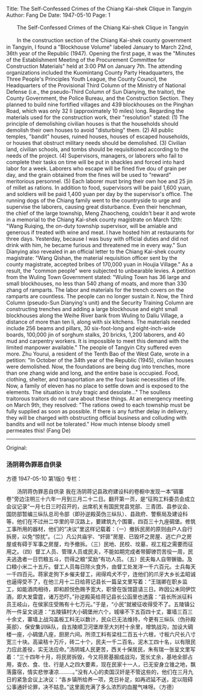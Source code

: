 Title: The Self-Confessed Crimes of the Chiang Kai-shek Clique in Tangyin
Author: Fang De
Date: 1947-05-10
Page: 1

　　The Self-Confessed Crimes of the Chiang Kai-shek Clique in Tangyin

　　In the construction section of the Chiang Kai-shek county government in Tangyin, I found a "Blockhouse Volume" labeled January to March 22nd, 36th year of the Republic (1947). Opening the first page, it was the "Minutes of the Establishment Meeting of the Procurement Committee for Construction Materials" held at 3:00 PM on January 7th. The attending organizations included the Kuomintang County Party Headquarters, the Three People's Principles Youth League, the County Council, the Headquarters of the Provisional Third Column of the Ministry of National Defense (i.e., the pseudo-Third Column of Sun Dianying, the traitor), the County Government, the Police Bureau, and the Construction Section. They planned to build nine fortified villages and 439 blockhouses on the Pinghan Road, which was only 32 li (approximately 10 miles) long. Regarding the materials used for the construction work, their "resolution" stated: (1) The principle of demolishing civilian houses is that the households should demolish their own houses to avoid "disturbing" them. (2) All public temples, "bandit" houses, ruined houses, houses of escaped households, or houses that obstruct military needs should be demolished. (3) Civilian land, civilian schools, and tombs should be requisitioned according to the needs of the project. (4) Supervisors, managers, or laborers who fail to complete their tasks on time will be put in shackles and forced into hard labor for a week. Laborers who escape will be fined five dou of grain per day, and the grain obtained from the fines will be used to "reward" meritorious personnel. (5) Each laborer must bring their own hoe and 25 jin of millet as rations. In addition to food, supervisors will be paid 1,600 yuan, and soldiers will be paid 1,400 yuan per day by the supervisor's office. The running dogs of the Chiang family went to the countryside to urge and supervise the laborers, causing great disturbance. Even their henchman, the chief of the large township, Meng Zhaocheng, couldn't bear it and wrote in a memorial to the Chiang Kai-shek county magistrate on March 12th: "Wang Ruiqing, the on-duty township supervisor, will be amiable and generous if treated with wine and meat. I have hosted him at restaurants for three days. Yesterday, because I was busy with official duties and did not drink with him, he became furious and threatened me in every way." Sun Dianying also revealed in an official letter to the Chiang Kai-shek county magistrate: "Wang Qishan, the material requisition officer sent by the county magistrate, accepted bribes of 170,000 yuan in Houjia Village." As a result, the "common people" were subjected to unbearable levies. A petition from the Wuling Town Government stated: "Wuling Town has 36 large and small blockhouses, no less than 540 zhang of moats, and more than 330 zhang of ramparts. The labor and materials for the trench covers on the ramparts are countless. The people can no longer sustain it. Now, the Third Column (pseudo-Sun Dianying's unit) and the Security Training Column are constructing trenches and adding a large blockhouse and eight small blockhouses along the Weihe River bank from Wuling to Daliu Village, a distance of more than ten li, along with six kitchens. The materials needed include 256 beams and pillars, 30 six-foot-long and eight-inch-wide boards, 100,000 jin of sorghum stalks, 20 bricks, 1,200 laborers, and 40 mud and carpentry workers. It is impossible to meet this demand with the limited manpower available." The people of Tangyin City suffered even more. Zhu Yourui, a resident of the Tenth Bao of the West Gate, wrote in a petition: "In October of the 34th year of the Republic (1945), civilian houses were demolished. Now, the foundations are being dug into trenches, more than one zhang wide and long, and the entire base is occupied. Food, clothing, shelter, and transportation are the four basic necessities of life. Now, a family of eleven has no place to settle down and is exposed to the elements. The situation is truly tragic and desolate..." The soulless traitorous traitors do not care about these things. At an emergency meeting on March 9th, they resolved: "The rations owed to each township must be fully supplied as soon as possible. If there is any further delay in delivery, they will be charged with obstructing official business and colluding with bandits and will not be tolerated." How much intense bloody smell permeates this! (Fang De)



<hr /> 

Original: 


### 汤阴蒋伪罪恶自供录
方德
1947-05-10
第1版()
专栏：

　　汤阴蒋伪罪恶自供录
    我在汤阴蒋记县政府建设科的卷橱中发现一本“碉寨卷”旁边注明三十六年一月到三月二十二日。翻开第一页，是“征购工料委员会成立会议记录”一月七日三时召开的，出席机关有国民党县党部、三青团、县参议会、国防部暂编三纵队总司令部（即孙逆殿英伪三纵队）、县政府、警察局及建设科等，他们在不过卅二华里的平汉路上，要建筑九个围寨，四百三十九座碉堡。修筑工事所用的器材，他们的“决议”里这样记载着：（一）撤拆民房的原则由户人自行拆房，以免“惊扰”。（二）凡公共庙宇、“奸匪”房屋、已毁坏之房屋、逃亡户之房屋或有碍于军事之房屋，均予撤拆。（三）民地、民校、坟墓，视工程之需要而征用之。（四）督工人员、管理人员或民夫，不能如期完成者带脚镣罚苦役一周，民夫逃逸者一日罚粮五斗，罚得之粮“奖励”有功人员。（五）民夫每人自带镢锄。及口粮小米二十五斤。督工人员每日除火食外，由督工处发洋一千六百元。士兵每天一千四百元。蒋家走狗下乡催夫督工，闹得鸡犬不宁，连他们的爪牙大乡长孟昭诚也逼得受不了，在他三月十二日给蒋记县长一篇呈文里写着：“王瑞卿在职乡监工，如能酒肉相待，即和颜悦色赐予宽大，职曾在饭馆筵请三日。昨因公未同伊饮酒，即大发雷霆，诸万恐吓。”孙逆殿英给蒋记县长公函里也透露：“县长所派征料员王岐山，在侯家庄受贿有十七万元。”于是，“小民”就被征收得受不了。五陵镇公所一件呈文说道：“五陵镇村大小碉堡卅六个，城壕不下五百四十丈，寨墙三百三十余丈，寨墙上战沟盖板工料无以数计，民众已无法维持，今更有三纵队（伪孙殿英部）、保安集训纵队，自五陵顺卫河堡岸至大刘村十余里，增筑战沟，加设大碉楼一座，小碉堡八座，厨房六间。所须工料有梁柱二百五十六根，寸板六尺长八寸宽三十块。高粱秸十万斤，砖二十个，民夫一千二百名，泥木工四十名，以有限民力应此差役，实无法应命。”汤阴城人民更苦，西关十保居民，朱有瑞一张呈文里写着：“三十四年十月，将民房拆毁，今又将房基掘成战沟，宽长丈余，基地全部占用，查衣、食、住、行是人之四大要素，现在民家十一人，已无安身立锥之地，飘落露宿，情实悲惨凄凉………。”没有人心的卖国汉奸是不管这些的，他们在三月九日的紧急会议上决议：“各乡镇所给养一项，克日补足，如再迟延不送，定以阻碍公事通奸论罪，决不姑息。”这里面充满了多么浓烈的血腥气味呀。（方德）
